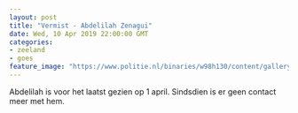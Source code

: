 ```yaml
---
layout: post
title: "Vermist - Abdelilah Zenagui"
date: Wed, 10 Apr 2019 22:00:00 GMT
categories: 
- zeeland 
- goes 
feature_image: "https://www.politie.nl/binaries/w98h130/content/gallery/politie/vermist/vermiste-volwassenen/2019/april/abdelilahgedraaid.jpg"
---
```


Abdelilah is voor het laatst gezien op 1 april. Sindsdien is er geen contact meer met hem.
